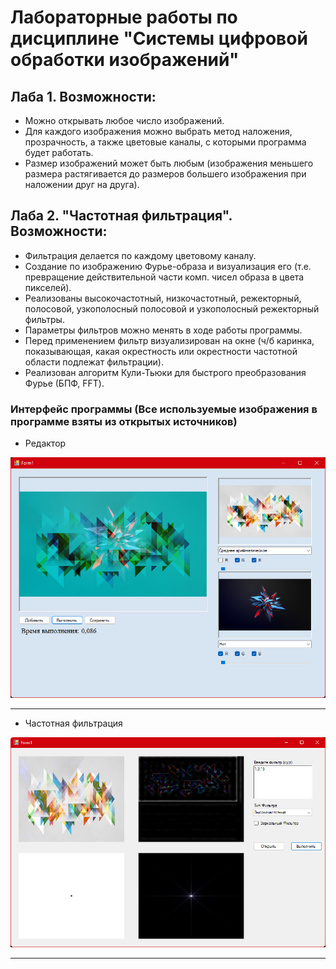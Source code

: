 # Лабораторные работы по дисциплине "Системы цифровой обработки изображений"
## Лаба 1. Возможности:
* Можно открывать любое число изображений.
* Для каждого изображения можно выбрать метод наложения, прозрачность, а также цветовые каналы, с которыми программа будет работать.
* Размер изображений может быть любым (изображения меньшего размера растягивается до размеров большего изображения при наложении друг на друга).
## Лаба 2. "Частотная фильтрация". Возможности:
* Фильтрация делается по каждому цветовому каналу.
* Создание по изображению Фурье-образа и визуализация его (т.е. превращение действительной части комп. чисел образа в цвета пикселей).
* Реализованы высокочастотный, низкочастотный, режекторный, полосовой, узкополосный
полосовой и узкополосный режекторный фильтры.
* Параметры фильтров можно менять в ходе работы программы.
* Перед применением фильтр визуализирован на окне (ч/б каринка,
показывающая, какая окрестность или окрестности частотной области подлежат фильтрации).
* Реализован алгоритм Кули-Тьюки для быстрого преобразования Фурье (БПФ, FFT).

### Интерфейс программы (Все используемые изображения в программе взяты из открытых источников)
* Редактор   

<p align="center">
  <img alt="Редактор" src="https://github.com/Nefain/SCOI/blob/main/Images/ImagesEditor.png">
</p>

---
* Частотная фильтрация

<p align="center">
  <img alt="Частотная фильтрация" src="https://github.com/Nefain/SCOI/blob/main/Images/FrequencyFiltering.png">
</p>

---
